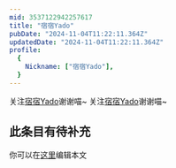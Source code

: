 ```yaml
---
mid: 3537122942257617
title: "宿宿Yado"
pubDate: "2024-11-04T11:22:11.364Z"
updatedDate: "2024-11-04T11:22:11.364Z"
profile:
  {
    Nickname: ["宿宿Yado"],
  }
---
```


关注[宿宿Yado](https://space.bilibili.com/3537122942257617)谢谢喵~ 关注[宿宿Yado](https://space.bilibili.com/3537122942257617)谢谢喵~

## 此条目有待补充
你可以在[这里](https://github.com/Yuhanawa/VTuber.ICU/edit/master/src/content/v/宿宿Yado/index.md)编辑本文
